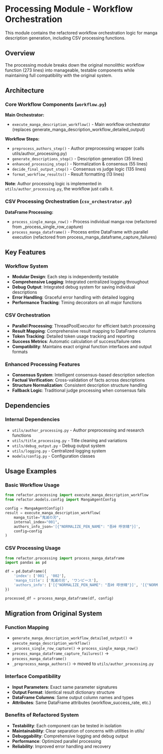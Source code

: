 # Processing Module - Workflow Orchestration

This module contains the refactored workflow orchestration logic for manga description generation, including CSV processing functions.

## Overview

The processing module breaks down the original monolithic workflow function (273 lines) into manageable, testable components while maintaining full compatibility with the original system.

## Architecture

### Core Workflow Components (`workflow.py`)

**Main Orchestrator:**
- `execute_manga_description_workflow()` - Main workflow orchestrator (replaces generate_manga_description_workflow_detailed_output)

**Workflow Steps:**
- `preprocess_authors_step()` - Author preprocessing wrapper (calls utils/author_processing.py)
- `generate_descriptions_step()` - Description generation (35 lines)  
- `enhanced_processing_step()` - Normalization & consensus (55 lines)
- `decide_final_output_step()` - Consensus vs judge logic (135 lines)
- `format_workflow_results()` - Result formatting (13 lines)

**Note**: Author processing logic is implemented in `utils/author_processing.py`, the workflow just calls it.

### CSV Processing Orchestration (`csv_orchestrator.py`)

**DataFrame Processing:**
- `process_single_manga_row()` - Process individual manga row (refactored from _process_single_row_capture)
- `process_manga_dataframe()` - Process entire DataFrame with parallel execution (refactored from process_manga_dataframe_capture_failures)

## Key Features

### Workflow System
- **Modular Design**: Each step is independently testable
- **Comprehensive Logging**: Integrated centralized logging throughout
- **Debug Output**: Integrated debug system for saving individual descriptions
- **Error Handling**: Graceful error handling with detailed logging
- **Performance Tracking**: Timing decorators on all major functions

### CSV Orchestration
- **Parallel Processing**: ThreadPoolExecutor for efficient batch processing
- **Result Mapping**: Comprehensive result mapping to DataFrame columns
- **Token Tracking**: Detailed token usage tracking and reporting
- **Success Metrics**: Automatic calculation of success/failure rates
- **Compatibility**: Maintains exact original function interfaces and output formats

### Enhanced Processing Features
- **Consensus System**: Intelligent consensus-based description selection
- **Factual Verification**: Cross-validation of facts across descriptions
- **Structure Normalization**: Consistent description structure handling
- **Fallback Logic**: Traditional judge processing when consensus fails

## Dependencies

### Internal Dependencies
- `utils/author_processing.py` - Author preprocessing and research functions
- `utils/title_processing.py` - Title cleaning and variations
- `utils/debug_output.py` - Debug output system
- `utils/logging.py` - Centralized logging system
- `models/config.py` - Configuration classes

## Usage Examples

### Basic Workflow Usage
```python
from refactor.processing import execute_manga_description_workflow
from refactor.models.config import MangaAgentConfig

config = MangaAgentConfig()
result = execute_manga_description_workflow(
    manga_title="鬼滅の刃",
    internal_index="001",
    authors_info_json='[{"NORMALIZE_PEN_NAME": "吾峠 呼世晴"}]',
    config=config
)
```

### CSV Processing Usage
```python
from refactor.processing import process_manga_dataframe
import pandas as pd

df = pd.DataFrame({
    'index': ['001', '002'],
    'manga_title': ['鬼滅の刃', 'ワンピース'],
    'authors_info': ['[{"NORMALIZE_PEN_NAME": "吾峠 呼世晴"}]', '[{"NORMALIZE_PEN_NAME": "尾田 栄一郎"}]']
})

processed_df = process_manga_dataframe(df, config)
```

## Migration from Original System

### Function Mapping
- `generate_manga_description_workflow_detailed_output()` → `execute_manga_description_workflow()`
- `_process_single_row_capture()` → `process_single_manga_row()`
- `process_manga_dataframe_capture_failures()` → `process_manga_dataframe()`
- `_preprocess_manga_authors()` → moved to `utils/author_processing.py`

### Interface Compatibility
- **Input Parameters**: Exact same parameter signatures
- **Output Format**: Identical result dictionary structure
- **DataFrame Columns**: Same output column names and types
- **Attributes**: Same DataFrame attributes (workflow_success_rate, etc.)

### Benefits of Refactored System
- **Testability**: Each component can be tested in isolation
- **Maintainability**: Clear separation of concerns with utilities in utils/
- **Debuggability**: Comprehensive logging and debug output
- **Performance**: Optimized parallel processing
- **Reliability**: Improved error handling and recovery
